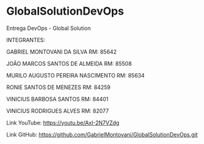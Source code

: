 # GlobalSolutionDevOps
Entrega DevOps - Global Solution



INTEGRANTES:

GABRIEL MONTOVANI DA SILVA RM: 85642

JOÃO MARCOS SANTOS DE ALMEIDA RM: 85508

MURILO AUGUSTO PEREIRA NASCIMENTO RM: 85634

RONIE SANTOS DE MENEZES RM: 84259

VINICIUS BARBOSA SANTOS RM: 84401

VINICIUS RODRIGUES ALVES RM: 82077


Link YouTube: https://youtu.be/AxI-2N7VZdg

Link GitHub: https://github.com/GabrielMontovani/GlobalSolutionDevOps.git
